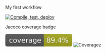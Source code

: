 My first workflow

<!-- Click on the workflow, click on "..." and click "create status badge" and copy the url -->

[![Compile, test, deploy](https://github.com/denalse/BeerMarket/actions/workflows/main.yaml/badge.svg)](https://github.com/denalse/BeerMarket/actions/workflows/main.yaml)

Jacoco coverage badge

<!-- Go to the space name, coverage>paf2.giphy>jacoco.svg>copy url -->
![Coverage](.github/badges/jacoco.svg)
![Coverage](https://beermarket.sgp1.digitaloceanspaces.com/coverage/BeerMarket/jacoco.svg)z
